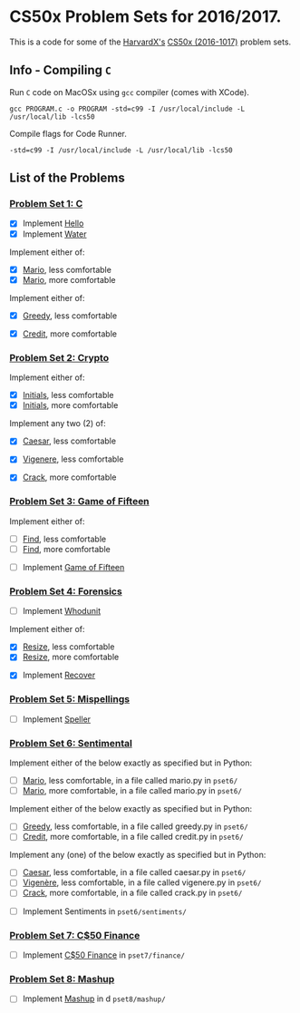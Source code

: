 # CS50x Problem Sets for 2016/2017.

This is a code for some of the [HarvardX's](https://www.edx.org/school/harvardx) [CS50x (2016-1017)](https://www.edx.org/course/introduction-computer-science-harvardx-cs50x) problem sets.

## Info - Compiling `C`

 Run `C` code on MacOSx using `gcc` compiler (comes with XCode).

 ```gcc PROGRAM.c -o PROGRAM -std=c99 -I /usr/local/include -L /usr/local/lib -lcs50```

Compile flags for Code Runner.

 ```-std=c99 -I /usr/local/include -L /usr/local/lib -lcs50```


## List of the Problems

### [Problem Set 1: C](http://docs.cs50.net/2017/x/psets/1/pset1.html)

- [x] Implement [Hello](http://docs.cs50.net/problems/hello/hello.html)
- [x] Implement [Water](http://docs.cs50.net/problems/water/water.html)

Implement either of:
  * [x] [Mario](http://docs.cs50.net/problems/mario/less/mario.html), less comfortable
  * [x] [Mario](http://docs.cs50.net/problems/mario/more/mario.html), more comfortable

Implement either of:
  * [x] [Greedy](http://docs.cs50.net/problems/greedy/greedy.html), less comfortable
  * [x] [Credit](http://docs.cs50.net/problems/credit/credit.html), more comfortable


### [Problem Set 2: Crypto](http://docs.cs50.net/2017/x/psets/2/pset2.html)

Implement either of:
  * [x] [Initials](http://docs.cs50.net/problems/initials/less/initials.html), less comfortable
  * [x] [Initials](http://docs.cs50.net/problems/initials/more/initials.html), more comfortable

Implement any two (2) of:
  * [x] [Caesar](http://docs.cs50.net/problems/caesar/caesar.html), less comfortable
  * [x] [Vigenere](http://docs.cs50.net/problems/vigenere/vigenere.html), less comfortable
  * [x] [Crack](http://docs.cs50.net/problems/crack/crack.html), more comfortable


### [Problem Set 3: Game of Fifteen](http://docs.cs50.net/2017/x/psets/3/pset3.html)

Implement either of:
  * [ ] [Find](http://docs.cs50.net/problems/find/less/find.html), less comfortable
  * [ ] [Find](http://docs.cs50.net/problems/find/more/find.html), more comfortable

- [ ] Implement [Game of Fifteen](http://docs.cs50.net/problems/fifteen/fifteen.html)


### [Problem Set 4: Forensics](http://docs.cs50.net/2017/x/psets/4/pset4.html)

- [ ] Implement [Whodunit](http://docs.cs50.net/problems/whodunit/whodunit.html)

Implement either of:
  * [x] [Resize](http://docs.cs50.net/problems/resize/less/resize.html), less comfortable
  * [x] [Resize](http://docs.cs50.net/problems/resize/more/resize.html), more comfortable

- [x] Implement [Recover](http://docs.cs50.net/problems/recover/recover.html)


### [Problem Set 5: Mispellings](http://docs.cs50.net/2017/x/psets/5/pset5.html)

- [ ] Implement [Speller](http://docs.cs50.net/problems/speller/speller.html)


### [Problem Set 6: Sentimental](http://docs.cs50.net/2017/x/psets/6/pset6.html)

Implement either of the below exactly as specified but in Python:
  * [ ] [Mario](http://docs.cs50.net/problems/mario/less/mario.html), less comfortable, in a file called mario.py in `pset6/`
  * [ ] [Mario](http://docs.cs50.net/problems/mario/more/mario.html), more comfortable, in a file called mario.py in `pset6/`

Implement either of the below exactly as specified but in Python:
  * [ ] [Greedy](http://docs.cs50.net/problems/greedy/greedy.html), less comfortable, in a file called greedy.py in `pset6/`
  * [ ] [Credit](http://docs.cs50.net/problems/credit/credit.html), more comfortable, in a file called credit.py in `pset6/`

Implement any (one) of the below exactly as specified but in Python:
  * [ ] [Caesar](http://docs.cs50.net/problems/caesar/caesar.html), less comfortable, in a file called caesar.py in `pset6/`
  * [ ] [Vigenère](http://docs.cs50.net/problems/vigenere/vigenere.html), less comfortable, in a file called vigenere.py in `pset6/`
  * [ ] [Crack](http://docs.cs50.net/problems/crack/crack.html), more comfortable, in a file called crack.py in `pset6/`

- [ ] Implement Sentiments in `pset6/sentiments/`


### [Problem Set 7: C$50 Finance](http://docs.cs50.net/2017/x/psets/7/pset7.html)

- [ ] Implement [C$50 Finance](http://docs.cs50.net/problems/finance/finance.html) in `pset7/finance/`


### [Problem Set 8: Mashup](http://docs.cs50.net/2017/x/psets/8/pset8.html)

- [ ] Implement [Mashup](http://docs.cs50.net/problems/mashup/mashup.html) in d `pset8/mashup/`
